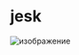 # jesk

![изображение](https://github.com/metallistus/jesklauncher/assets/82625479/87af2aef-1fc8-4f0d-91d3-3eab72d7540f)
